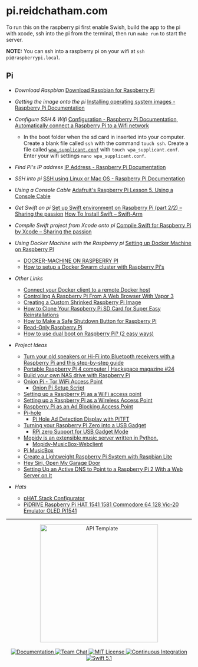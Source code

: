 # pi.reidchatham.com

To run this on the raspberry pi first enable Swish, build the app to the pi with xcode, ssh into the pi from the terminal, then run `make run` to start the server.

**NOTE:** You can ssh into a raspberry pi on your wifi at `ssh pi@raspberrypi.local`.

## Pi
- _Download Raspbian_
[Download Raspbian for Raspberry Pi](https://www.raspberrypi.org/downloads/raspbian/)

- _Getting the image onto the pi_
[Installing operating system images - Raspberry Pi Documentation](https://www.raspberrypi.org/documentation/installation/installing-images/README.md)

- _Configure SSH & Wifi_
[Configuration - Raspberry Pi Documentation](https://www.raspberrypi.org/documentation/configuration/), [Automatically connect a Raspberry Pi to a Wifi network](https://weworkweplay.com/play/automatically-connect-a-raspberry-pi-to-a-wifi-network/)

  * In the boot folder when the sd card in inserted into your computer. Create a blank file called `ssh` with the command `touch ssh`. Create a file called [`wpa_supplicant.conf`](https://github.com/rchatham/pi.reidchatham.com/blob/master/wpa_supplicant.conf) with `touch wpa_supplicant.conf`. Enter your wifi settings `nano wpa_supplicant.conf`.

- _Find Pi's IP address_
[IP Address - Raspberry Pi Documentation](https://www.raspberrypi.org/documentation/remote-access/ip-address.md)

- _SSH into pi_
[SSH using Linux or Mac OS - Raspberry Pi Documentation](https://www.raspberrypi.org/documentation/remote-access/ssh/unix.md)

- _Using a Console Cable_
[Adafruit's Raspberry Pi Lesson 5. Using a Console Cable](https://learn.adafruit.com/adafruits-raspberry-pi-lesson-5-using-a-console-cable/overview)

- _Get Swift on pi_
[Set up Swift environment on Raspberry Pi (part 2/2) – Sharing the passion](https://swiftreviewer.com/2018/12/21/swift-programming-on-raspberry-pi-part-2-3/)
[How To Install Swift – Swift-Arm](https://swift-arm.com/install-swift/)

- _Compile Swift project from Xcode onto pi_
[Compile Swift for Raspberry Pi by Xcode – Sharing the passion](https://swiftreviewer.com/2018/12/25/compile-swift-for-raspberry-pi-by-xcode/)

- _Using Docker Machine with the Raspberry pi_
[Setting up Docker Machine on Raspberry PI](https://gist.github.com/calebbrewer/c41cab61216d8845b59fcc51f36343a7)
    * [DOCKER-MACHINE ON RASPBERRY PI](https://www.carothers.io/blog/docker-machine-on-raspberry-pi.html)
    * [How to setup a Docker Swarm cluster with Raspberry Pi's](https://blog.hypriot.com/post/how-to-setup-rpi-docker-swarm/)

- _Other Links_
    * [Connect your Docker client to a remote Docker host](https://www.kevinkuszyk.com/2016/11/28/connect-your-docker-client-to-a-remote-docker-host/)
    * [Controlling A Raspberry Pi From A Web Browser With Vapor 3](https://www.woolseyworkshop.com/2018/12/21/controlling-a-raspberry-pi-from-a-web-browser-with-vapor-3/)
    * [Creating a Custom Shrinked Raspberry Pi Image](https://www.instructables.com/id/Creating-a-Custom-Shrinked-Raspberry-Pi-Image/)
    * [How to Clone Your Raspberry Pi SD Card for Super Easy Reinstallations](https://lifehacker.com/how-to-clone-your-raspberry-pi-sd-card-for-super-easy-r-1261113524)
    * [How to Make a Safe Shutdown Button for Raspberry Pi](https://core-electronics.com.au/tutorials/how-to-make-a-safe-shutdown-button-for-raspberry-pi.html)
    * [Read-Only Raspberry Pi](https://learn.adafruit.com/read-only-raspberry-pi)
    * [How to use dual boot on Raspberry Pi? (2 easy ways)](https://raspberrytips.com/raspberry-pi-dual-boot/)

- _Project Ideas_
    * [Turn your old speakers or Hi-Fi into Bluetooth receivers with a Raspberry Pi and this step-by-step guide](https://www.balena.io/blog/turn-your-old-speakers-or-hi-fi-into-bluetooth-receivers-using-only-a-raspberry-pi/?utm_source=efp&utm_medium=etcher&utm_campaign=balena-sound&utm_content=v4)
    * [Portable Raspberry Pi 4 computer | Hackspace magazine #24](https://www.raspberrypi.org/blog/)
    * [Build your own NAS drive with Raspberry Pi](https://www.popsci.com/build-raspberry-pi-NAS-drive/)
    * [Onion Pi - Tor WiFi Access Point](https://learn.adafruit.com/onion-pi)
    	* [Onion Pi Setup Script](https://raw.githubusercontent.com/breadtk/onion_pi/master/setup.sh)
    * [Setting up a Raspberry Pi as a WiFi access point](https://learn.adafruit.com/setting-up-a-raspberry-pi-as-a-wifi-access-point/install-software)
    * [Setting up a Raspberry Pi as a Wireless Access Point](https://www.raspberrypi.org/documentation/configuration/wireless/access-point.md)
    * [Raspberry Pi as an Ad Blocking Access Point](https://learn.adafruit.com/raspberry-pi-as-an-ad-blocking-access-point/overview)
    * [Pi-hole](https://pi-hole.net)
    	* [Pi Hole Ad Detection Display with PiTFT](https://learn.adafruit.com/pi-hole-ad-pitft-tft-detection-display)
    * [Turning your Raspberry PI Zero into a USB Gadget](https://learn.adafruit.com/turning-your-raspberry-pi-zero-into-a-usb-gadget/overview)
    	* [RPi zero Support for USB Gadget Mode](https://github.com/raspberrypi/linux/issues/1212)
    * [Mopidy is an extensible music server written in Python.](https://mopidy.com)
    	* [Mopidy-MusicBox-Webclient](https://github.com/pimusicbox/mopidy-musicbox-webclient)
    * [Pi MusicBox](https://www.pimusicbox.com)
    * [Create a Lightweight Raspberry Pi System with Raspbian Lite](https://thisdavej.com/create-a-lightweight-raspberry-pi-system-with-raspbian-lite/)
    * [Hey Siri, Open My Garage Door](https://pfandrade.me/blog/hey-siri-open-my-garage-door/)
    * [Setting Up an Active DNS to Point to a Raspberry Pi 2 With a Web Server on It](https://www.instructables.com/id/Setting-Up-an-Active-DNS-to-Point-to-a-Raspberry-P/)

- _Hats_
    * [pHAT Stack Configurator](https://pinout.xyz/phatstack)
    * [PiDRIVE Raspberry Pi HAT 1541 1581 Commodore 64 128 Vic-20 Emulator OLED Pi1541](https://commodore4ever.net/products/pidrive-raspberry-pi-hat-1541-1581-commodore-64-128-vic-20-emulator-oled-pi1541)


---

<p align="center">
    <img src="https://user-images.githubusercontent.com/1342803/36623515-7293b4ec-18d3-11e8-85ab-4e2f8fb38fbd.png" width="320" alt="API Template">
    <br>
    <br>
    <a href="http://docs.vapor.codes/3.0/">
        <img src="http://img.shields.io/badge/read_the-docs-2196f3.svg" alt="Documentation">
    </a>
    <a href="https://discord.gg/vapor">
        <img src="https://img.shields.io/discord/431917998102675485.svg" alt="Team Chat">
    </a>
    <a href="LICENSE">
        <img src="http://img.shields.io/badge/license-MIT-brightgreen.svg" alt="MIT License">
    </a>
    <a href="https://circleci.com/gh/vapor/api-template">
        <img src="https://circleci.com/gh/vapor/api-template.svg?style=shield" alt="Continuous Integration">
    </a>
    <a href="https://swift.org">
        <img src="http://img.shields.io/badge/swift-5.1-brightgreen.svg" alt="Swift 5.1">
    </a>
</p>
